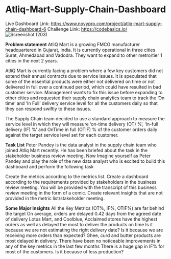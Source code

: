 # Atliq-Mart-Supply-Chain-Dashboard
Live Dashboard Link: https://www.novypro.com/project/atliq-mart-supply-chain-dashboard-6
Challenge Link: https://codebasics.io/ 
![Screenshot (203)](https://github.com/priyagupta52/Atliq-Mart-Supply-Chain-Dashboard/assets/145066697/4df4e462-93af-4e21-8a82-3614c4336e10)

**Problem statement**
AtliQ Mart is a growing FMCG manufacturer headquartered in Gujarat, India. It is currently operational in three cities Surat, Ahmedabad and Vadodra. They want to expand to other metro/tier 1 cities in the next 2 years.

AtliQ Mart is currently facing a problem where a few key customers did not extend their annual contracts due to service issues. It is speculated that some of the essential products were either not delivered on time or not delivered in full over a continued period, which could have resulted in bad customer service. Management wants to fix this issue before expanding to other cities and requested their supply chain analytics team to track the ’On time’ and ‘In Full’ delivery service level for all the customers daily so that they can respond swiftly to these issues.

The Supply Chain team decided to use a standard approach to measure the service level in which they will measure ‘on-time delivery (OT) %’, ‘In-full delivery (IF) %’ and OnTime in full (OTIF) % of the customer orders daily against the target service level set for each customer.

**Task List**
Peter Pandey is the data analyst in the supply chain team who joined Atliq Mart recently. He has been briefed about the task in the stakeholder business review meeting. Now Imagine yourself as Peter Pandey and play the role of the new data analyst who is excited to build this dashboard and perform the following task

Create the metrics according to the metrics list. Create a dashboard according to the requirements provided by stakeholders in the business review meeting. You will be provided with the transcript of this business review meeting in the form of a comic. Create relevant insights that are not provided in the metric list/stakeholder meeting.

**Some Major Insights**
All the Key Metrics (OT%, IF%, OTIF%) are far behind the target
On average, orders are delayed 0.42 days from the agreed date of delivery
Lotus Mart, and Coolblue, Acclaimed stores have the highest orders as well as delayed the most to deliver the products on time
Is it because we are not estimating the right delivery date?
Is it because we are receiving more orders than expected?
Ghee, curd and butter products are most delayed in delivery.
There have been no noticeable improvements in any of the key metrics in the last few months
There is a huge gap in IF% for most of the customers. Is it because of less production?

